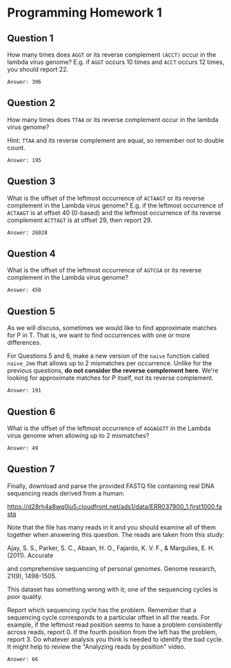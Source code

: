 # Programming Homework 1

## Question 1
How many times does ``AGGT`` or its reverse complement ``(ACCT)`` occur in the 
lambda virus genome? E.g. if ``AGGT`` occurs 10 times and ``ACCT`` occurs 12 times, you should report 22.

```
Answer: 306
```

## Question 2
How many times does ```TTAA``` or its reverse complement occur in the lambda virus genome?

Hint: ```TTAA``` and its reverse complement are equal, so remember not to double count.
```
Answer: 195
```

## Question 3
What is the offset of the leftmost occurrence of ```ACTAAGT``` or its reverse complement in the Lambda virus genome? E.g. if the leftmost occurrence of 
```ACTAAGT``` is at offset 40 (0-based) and the leftmost occurrence of its reverse complement ```ACTTAGT``` is at offset 29, then report 29.
```
Answer: 26028
```

## Question 4
What is the offset of the leftmost occurrence of ```AGTCGA``` or its reverse complement in the Lambda virus genome?
```
Answer: 450
```

## Question 5
As we will discuss, sometimes we would like to find approximate matches for P in T. That is, we want to find occurrences with one or more differences.

For Questions 5 and 6, make a new version of the ```naive``` function called 
```naive_2mm``` that allows up to 2 mismatches per occurrence. Unlike for the previous questions, **do not consider the reverse complement here**. We're looking for approximate matches for P itself, not its reverse complement.

```
Answer: 191
```

## Question 6
What is the offset of the leftmost occurrence of ```AGGAGGTT``` in the Lambda virus genome when allowing up to 2 mismatches?
```
Answer: 49
```

## Question 7
Finally, download and parse the provided FASTQ file containing real DNA sequencing reads derived from a human:

https://d28rh4a8wq0iu5.cloudfront.net/ads1/data/ERR037900_1.first1000.fastq

Note that the file has many reads in it and you should examine all of them together when answering this question. The reads are taken from this study:

Ajay, S. S., Parker, S. C., Abaan, H. O., Fajardo, K. V. F., & Margulies, E. H. (2011). Accurate

and comprehensive sequencing of personal genomes. Genome research, 21(9), 1498-1505.

This dataset has something wrong with it; one of the sequencing cycles is poor quality.

Report which sequencing cycle has the problem. Remember that a sequencing cycle corresponds to a particular offset in all the reads. For example, if the leftmost read position seems to have a problem consistently across reads, report 0. If the fourth position from the left has the problem, report 3. Do whatever analysis you think is needed to identify the bad cycle. It might help to review the "Analyzing reads by position" video.
```
Answer: 66
```
